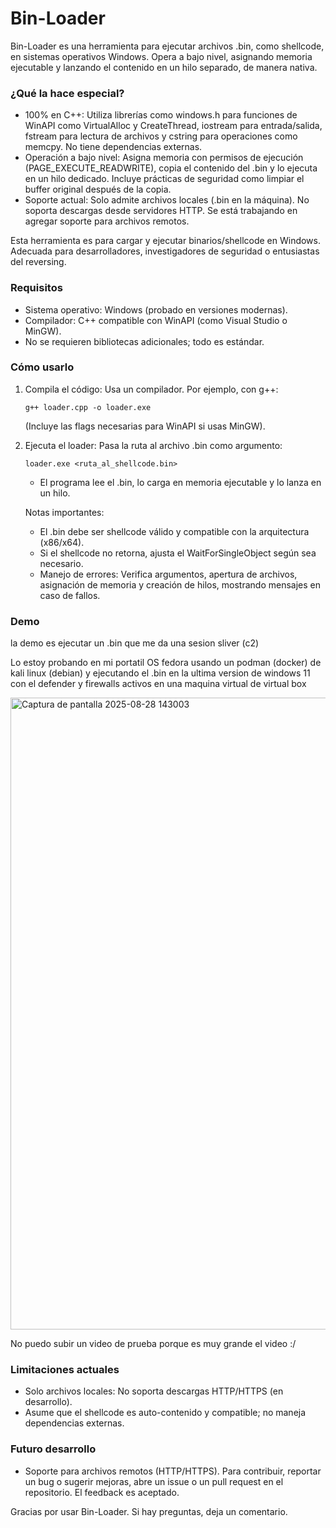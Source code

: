 # Bin-Loader

Bin-Loader es una herramienta para ejecutar archivos .bin, como shellcode, en sistemas operativos Windows. Opera a bajo nivel, asignando memoria ejecutable y lanzando el contenido en un hilo separado, de manera nativa.

### ¿Qué la hace especial?
- 100% en C++: Utiliza librerías como windows.h para funciones de WinAPI como VirtualAlloc y CreateThread, iostream para entrada/salida, fstream para lectura de archivos y cstring para operaciones como memcpy. No tiene dependencias externas.
- Operación a bajo nivel: Asigna memoria con permisos de ejecución (PAGE_EXECUTE_READWRITE), copia el contenido del .bin y lo ejecuta en un hilo dedicado. Incluye prácticas de seguridad como limpiar el buffer original después de la copia.
- Soporte actual: Solo admite archivos locales (.bin en la máquina). No soporta descargas desde servidores HTTP. Se está trabajando en agregar soporte para archivos remotos.

Esta herramienta es para cargar y ejecutar binarios/shellcode en Windows. Adecuada para desarrolladores, investigadores de seguridad o entusiastas del reversing.

### Requisitos
- Sistema operativo: Windows (probado en versiones modernas).
- Compilador: C++ compatible con WinAPI (como Visual Studio o MinGW).
- No se requieren bibliotecas adicionales; todo es estándar.

### Cómo usarlo
1. Compila el código: Usa un compilador. Por ejemplo, con g++:
   ```
   g++ loader.cpp -o loader.exe
   ```
   (Incluye las flags necesarias para WinAPI si usas MinGW).

2. Ejecuta el loader: Pasa la ruta al archivo .bin como argumento:
   ```
   loader.exe <ruta_al_shellcode.bin>
   ```
   - El programa lee el .bin, lo carga en memoria ejecutable y lo lanza en un hilo.
   
   Notas importantes:
   - El .bin debe ser shellcode válido y compatible con la arquitectura (x86/x64).
   - Si el shellcode no retorna, ajusta el WaitForSingleObject según sea necesario.
   - Manejo de errores: Verifica argumentos, apertura de archivos, asignación de memoria y creación de hilos, mostrando mensajes en caso de fallos.

### Demo

la demo es ejecutar un .bin que me da una sesion sliver (c2)

Lo estoy probando en mi portatil OS fedora usando un podman (docker) de kali linux (debian) y ejecutando el .bin en la ultima version de windows 11 con el defender y firewalls activos en una maquina virtual de virtual box

<img width="1762" height="1011" alt="Captura de pantalla 2025-08-28 143003" src="https://github.com/user-attachments/assets/a6cd1a7c-2555-460b-95a2-881ce1071a70" />

No puedo subir un video de prueba porque es muy grande el video :/

### Limitaciones actuales
- Solo archivos locales: No soporta descargas HTTP/HTTPS (en desarrollo).
- Asume que el shellcode es auto-contenido y compatible; no maneja dependencias externas.

### Futuro desarrollo
- Soporte para archivos remotos (HTTP/HTTPS).
Para contribuir, reportar un bug o sugerir mejoras, abre un issue o un pull request en el repositorio. El feedback es aceptado.

Gracias por usar Bin-Loader. Si hay preguntas, deja un comentario.

